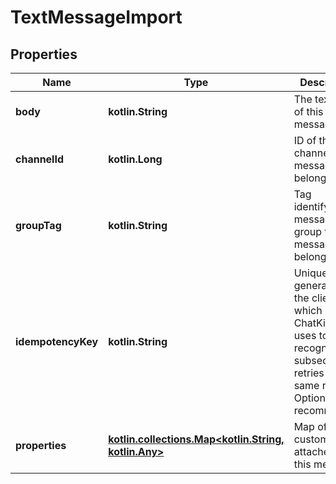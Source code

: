 
# TextMessageImport

## Properties
Name | Type | Description | Notes
------------ | ------------- | ------------- | -------------
**body** | **kotlin.String** | The text body of this message | 
**channelId** | **kotlin.Long** | ID of the channel this message belongs to | 
**groupTag** | **kotlin.String** | Tag identifying the message group this message belongs to |  [optional]
**idempotencyKey** | **kotlin.String** | Unique value generated by the client which ChatKitty uses to recognize subsequent retries of the same request. Optional but recommended |  [optional]
**properties** | [**kotlin.collections.Map&lt;kotlin.String, kotlin.Any&gt;**](kotlin.Any.md) | Map of custom data attached to this message |  [optional]



